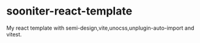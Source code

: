 # sooniter-react-template
My react template with semi-design,vite,unocss,unplugin-auto-import and vitest.